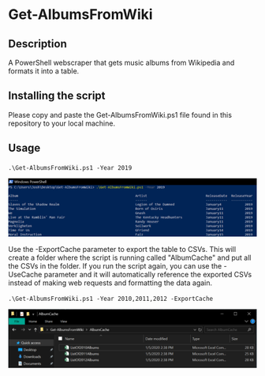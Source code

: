 # Get-AlbumsFromWiki

## Description
A PowerShell webscraper that gets music albums from Wikipedia and formats it into a table.

## Installing the script
Please copy and paste the Get-AlbumsFromWiki.ps1 file found in this repository to your local machine.

## Usage

`.\Get-AlbumsFromWiki.ps1 -Year 2019`

![Usage](2019.PNG)

Use the -ExportCache parameter to export the table to CSVs. This will create a folder where the script is running called "AlbumCache" and put all the CSVs in the folder. If you run the script again, you can use the -UseCache parameter and it will automatically reference the exported CSVs instead of making web requests and formatting the data again.

`.\Get-AlbumsFromWiki.ps1 -Year 2010,2011,2012 -ExportCache`

![Usage](cache.PNG)
